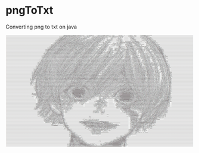 # pngToTxt
Converting png to txt on java

![Example](https://github.com/MaoSada0/pngToTxt/blob/master/12.png)
